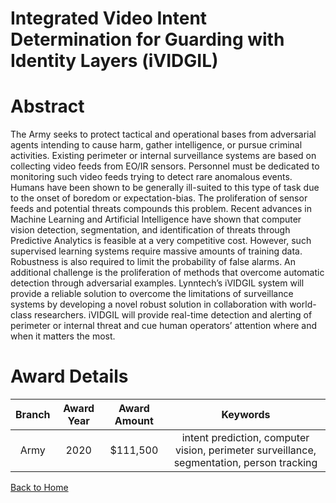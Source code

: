 
Integrated Video Intent Determination for Guarding with Identity Layers (iVIDGIL)
=================================================================================

# Abstract


The Army seeks to protect tactical and operational bases from adversarial agents intending to cause harm, gather intelligence, or pursue criminal activities. Existing perimeter or internal surveillance systems are based on collecting video feeds from EO/IR sensors. Personnel must be dedicated to monitoring such video feeds trying to detect rare anomalous events. Humans have been shown to be generally ill-suited to this type of task due to the onset of boredom or expectation-bias. The proliferation of sensor feeds and potential threats compounds this problem. Recent advances in Machine Learning and Artificial Intelligence have shown that computer vision detection, segmentation, and identification of threats through Predictive Analytics is feasible at a very competitive cost. However, such supervised learning systems require massive amounts of training data. Robustness is also required to limit the probability of false alarms. An additional challenge is the proliferation of methods that overcome automatic detection through adversarial examples. Lynntech’s iVIDGIL system will provide a reliable solution to overcome the limitations of surveillance systems by developing a novel robust solution in collaboration with world-class researchers. iVIDGIL will provide real-time detection and alerting of perimeter or internal threat and cue human operators’ attention where and when it matters the most.  

# Award Details

|Branch|Award Year|Award Amount|Keywords|
| :---: | :---: | :---: | :---: |
|Army|2020|$111,500|intent prediction, computer vision, perimeter surveillance, segmentation, person tracking|
  
  


[Back to Home](https://github.com/chrischow/dod_sbir_awards/Reports/CC/#1058)
